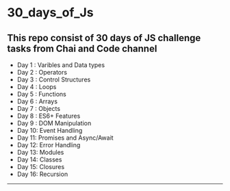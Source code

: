 # 30_days_of_Js
## This repo consist of 30 days of JS challenge tasks from Chai and Code channel

- Day 1 : Varibles and Data types
- Day 2 : Operators
- Day 3 : Control Structures
- Day 4 : Loops
- Day 5 : Functions
- Day 6 : Arrays
- Day 7 : Objects
- Day 8 : ES6+ Features
- Day 9 : DOM Manipulation
- Day 10: Event Handling
- Day 11: Promises and Async/Await
- Day 12: Error Handling
- Day 13: Modules
- Day 14: Classes
- Day 15: Closures
- Day 16: Recursion

-------------------------------